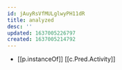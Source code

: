 ```yaml
---
id: jAuyRsVfMULglwyPH11dR
title: analyzed
desc: ''
updated: 1637005226797
created: 1637005214792
---
```





- [[p.instanceOf]] [[c.Pred.Activity]]
